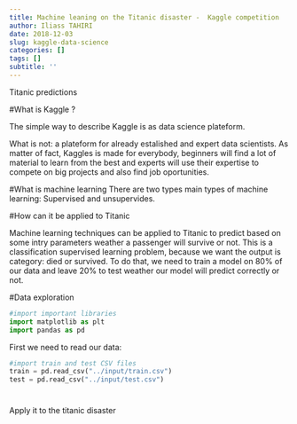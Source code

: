 ```yaml
---
title: Machine leaning on the Titanic disaster -  Kaggle competition
author: Iliass TAHIRI
date: 2018-12-03
slug: kaggle-data-science
categories: []
tags: []
subtitle: ''
---
```


Titanic predictions

<!--more-->

#What is Kaggle ?

The simple way to describe Kaggle is as data science plateform.

What is not: a plateform for already estalished and expert data scientists. As matter of fact, Kaggles is made for everybody, beginners will find a lot of material to learn from the best and experts will use their expertise to compete on big projects and also find job oportunities.

#What is machine learning
There are two types main types of machine learning:
Supervised and unsupervides.

#How can it be applied to Titanic

Machine learning techniques can be applied to Titanic to predict based on some intry parameters weather a passenger will survive or not. This is a classification supervised learning problem, because we want the output is category: died or survived. To do that, we need to train a model on 80% of our data and leave 20% to test weather our model will predict correctly or not.

#Data exploration

```python
#import important libraries
import matplotlib as plt
import pandas as pd
```

First we need to read our data:

```python
#import train and test CSV files
train = pd.read_csv("../input/train.csv")
test = pd.read_csv("../input/test.csv")
```


#

Apply it to the titanic disaster

